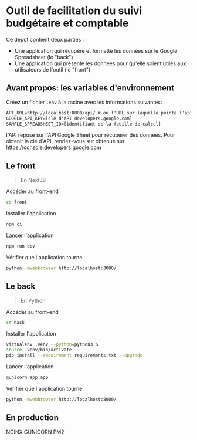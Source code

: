 # Outil de facilitation du suivi budgétaire et comptable

Ce dépôt contient deux parties : 
- Une application qui récupère et formatte les données sur le Google Spreadsheet (le "back")
- Une application qui présente les données pour qu'elle soient utiles aux utilisateurs de l'outil (le "front")

## Avant propos: les variables d'environnement
Créez un fichier `.env` à la racine avec les informations suivantes:
```txt
API_URL=http://localhost:8000/api/ # ou l'URL sur laquelle pointe l'api de votre backend
GOOGLE_API_KEY=[clé d'API developers.google.com]
SAMPLE_SPREADSHEET_ID=[identifiant de la feuille de calcul]
```

l'API repose sur l'API Google Sheet pour récupérer des données. Pour obtenir la clé d'API, rendez-vous sur obtenue sur https://console.developers.google.com 

## Le front

> En NextJS

Accéder au front-end
```bash
cd front
```

Installer l'application
```bash
npm ci
```

Lancer l'application
```bash
npm run dev
```

Vérifier que l'application tourne
```bash
python -mwebbrowser http://localhost:3000/
```

## Le back

> En Python

Accéder au front-end
```bash
cd back
```

Installer l'application
```bash
virtualenv .venv --python=python3.6
source .venv/bin/activate
pip install --requirement requirements.txt --upgrade
```

Lancer l'application
```bash
gunicorn app:app
```

Vérifier que l'application tourne
```bash
python -mwebbrowser http://localhost:8000/
```

## En production

NGINX
GUNICORN
PM2
